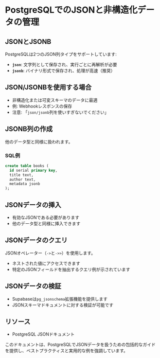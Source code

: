 # PostgreSQLでのJSONと非構造化データの管理

## JSONとJSONB

PostgreSQLは2つのJSON列タイプをサポートしています:

- **`json`**: 文字列として保存され、実行ごとに再解析が必要
- **`jsonb`**: バイナリ形式で保存され、処理が高速（推奨）

## JSON/JSONBを使用する場合

- 非構造化または可変スキーマのデータに最適
- 例: Webhookレスポンスの保存
- 注意: 「`json/jsonb`列を使いすぎないでください」

## JSONB列の作成

他のデータ型と同様に扱われます。

### SQL例

```sql
create table books (
  id serial primary key,
  title text,
  author text,
  metadata jsonb
);
```

## JSONデータの挿入

- 有効なJSONである必要があります
- 他のデータ型と同様に挿入できます

## JSONデータのクエリ

JSONオペレーター（`->`と`->>`）を使用します。

- ネストされた値にアクセスできます
- 特定のJSONフィールドを抽出するクエリ例が示されています

## JSONデータの検証

- Supabaseは`pg_jsonschema`拡張機能を提供します
- JSONスキーマドキュメントに対する検証が可能です

## リソース

- PostgreSQL JSONドキュメント

このドキュメントは、PostgreSQLでJSONデータを扱うための包括的なガイドを提供し、ベストプラクティスと実用的な例を強調しています。
